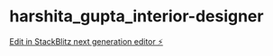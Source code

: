 # harshita_gupta_interior-designer

[Edit in StackBlitz next generation editor ⚡️](https://stackblitz.com/~/github.com/sir-ad/harshita_gupta_interior-designer)